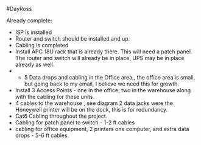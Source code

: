 #DayRoss 

Already complete:
- ISP is installed
- Router and switch should be installed and up.
- Cabling is completed
- Install APC 18U rack that is already there. This will need a patch panel. The router and switch will already be in place, UPS may be in place already as well.
- - 5 Data drops and cabling in the Office area,, the office area is small, but going back to my email, I believe we need this for growth. 
- Install 3 Access Points - one in the office, two in the warehouse along with the cabling for these units. 
- 4 cables to the warehouse , see diagram 2 data jacks were the Honeywell printer will be on the dock, this is for redundancy.
- Cat6 Cabling throughout the project.
- Cabling for patch panel to switch - 1-2 ft cables
- cabling for office equipment, 2 printers one computer, and extra data drops - 5-6 ft cables.